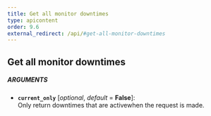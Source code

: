```yaml
---
title: Get all monitor downtimes
type: apicontent
order: 9.6
external_redirect: /api/#get-all-monitor-downtimes
---
```


## Get all monitor downtimes
##### ARGUMENTS
* **`current_only`** [*optional*, *default* = **False**]:  
    Only return downtimes that are activewhen the request is made.